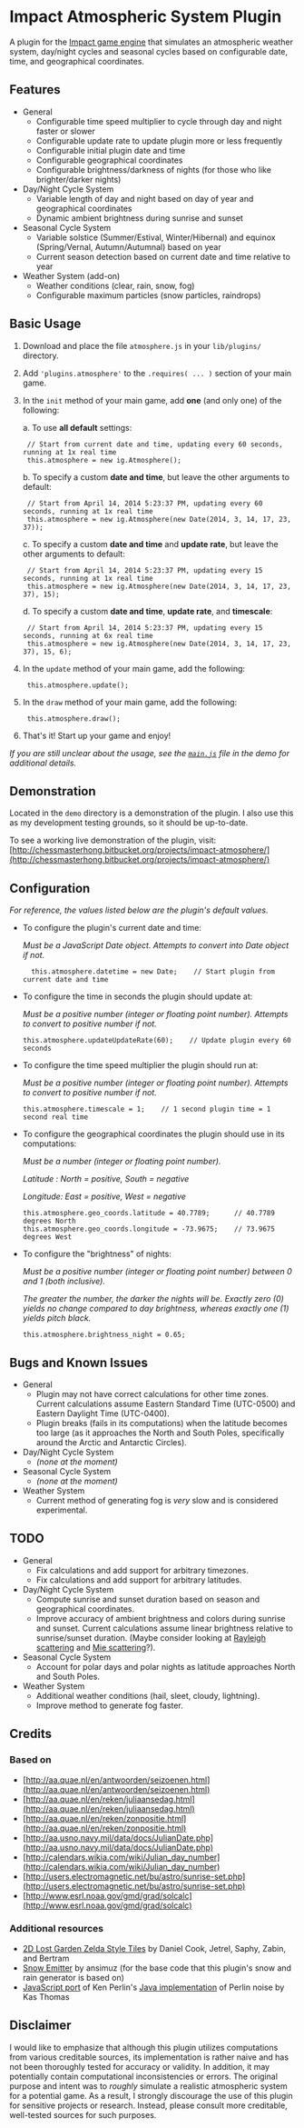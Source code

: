 # Impact Atmospheric System Plugin

A plugin for the [Impact game engine](http://impactjs.com) that simulates an atmospheric weather system, day/night cycles and seasonal cycles based on configurable date, time, and geographical coordinates.


## Features

* General
    * Configurable time speed multiplier to cycle through day and night faster or slower
    * Configurable update rate to update plugin more or less frequently
    * Configurable initial plugin date and time
    * Configurable geographical coordinates
    * Configurable brightness/darkness of nights (for those who like brighter/darker nights)
* Day/Night Cycle System
    * Variable length of day and night based on day of year and geographical coordinates
    * Dynamic ambient brightness during sunrise and sunset
* Seasonal Cycle System
    * Variable solstice (Summer/Estival, Winter/Hibernal) and equinox (Spring/Vernal, Autumn/Autumnal) based on year
    * Current season detection based on current date and time relative to year
* Weather System (add-on)
    * Weather conditions (clear, rain, snow, fog)
    * Configurable maximum particles (snow particles, raindrops)


## Basic Usage

1. Download and place the file `atmosphere.js` in your `lib/plugins/` directory.

2. Add `'plugins.atmosphere'` to the `.requires( ... )` section of your main game.

3. In the `init` method of your main game, add **one** (and only one) of the following:

    a. To use **all default** settings:

        // Start from current date and time, updating every 60 seconds, running at 1x real time
        this.atmosphere = new ig.Atmosphere();

    b. To specify a custom **date and time**, but leave the other arguments to default:

        // Start from April 14, 2014 5:23:37 PM, updating every 60 seconds, running at 1x real time
        this.atmosphere = new ig.Atmosphere(new Date(2014, 3, 14, 17, 23, 37));

    c. To specify a custom **date and time** and **update rate**, but leave the other arguments to default:

        // Start from April 14, 2014 5:23:37 PM, updating every 15 seconds, running at 1x real time
        this.atmosphere = new ig.Atmosphere(new Date(2014, 3, 14, 17, 23, 37), 15);

    d. To specify a custom **date and time**, **update rate**, and **timescale**:

        // Start from April 14, 2014 5:23:37 PM, updating every 15 seconds, running at 6x real time
        this.atmosphere = new ig.Atmosphere(new Date(2014, 3, 14, 17, 23, 37), 15, 6);

4. In the `update` method of your main game, add the following:

        this.atmosphere.update();

5. In the `draw` method of your main game, add the following:

        this.atmosphere.draw();

6. That's it! Start up your game and enjoy!

*If you are still unclear about the usage, see the [`main.js`](demo/lib/game/main.js) file in the demo for additional details.*


## Demonstration

Located in the `demo` directory is a demonstration of the plugin. I also use this as my development testing grounds, so it should be up-to-date.

To see a working live demonstration of the plugin, visit: [http://chessmasterhong.bitbucket.org/projects/impact-atmosphere/](http://chessmasterhong.bitbucket.org/projects/impact-atmosphere/)


## Configuration

*For reference, the values listed below are the plugin's default values.*

* To configure the plugin's current date and time:

    *Must be a JavaScript Date object. Attempts to convert into Date object if not.*

        this.atmosphere.datetime = new Date;    // Start plugin from current date and time

* To configure the time in seconds the plugin should update at:

  *Must be a positive number (integer or floating point number). Attempts to convert to positive number if not.*

      this.atmosphere.updateUpdateRate(60);    // Update plugin every 60 seconds

* To configure the time speed multiplier the plugin should run at:

  *Must be a positive number (integer or floating point number). Attempts to convert to positive number if not.*

      this.atmosphere.timescale = 1;    // 1 second plugin time = 1 second real time

* To configure the geographical coordinates the plugin should use in its computations:

  *Must be a number (integer or floating point number).*

  *Latitude : North = positive, South = negative*

  *Longitude: East  = positive, West  = negative*

      this.atmosphere.geo_coords.latitude = 40.7789;      // 40.7789 degrees North
      this.atmosphere.geo_coords.longitude = -73.9675;    // 73.9675 degrees West

* To configure the "brightness" of nights:

  *Must be a positive number (integer or floating point number) between 0 and 1 (both inclusive).*

  *The greater the number, the darker the nights will be. Exactly zero (0) yields no change compared to day brightness, whereas exactly one (1) yields pitch black.*

      this.atmosphere.brightness_night = 0.65;


## Bugs and Known Issues

* General
    * Plugin may not have correct calculations for other time zones. Current calculations assume Eastern Standard Time (UTC-0500) and Eastern Daylight Time (UTC-0400).
    * Plugin breaks (fails in its computations) when the latitude becomes too large (as it approaches the North and South Poles, specifically around the Arctic and Antarctic Circles).
* Day/Night Cycle System
    * *(none at the moment)*
* Seasonal Cycle System
    * *(none at the moment)*
* Weather System
    * Current method of generating fog is *very* slow and is considered experimental.


## TODO

* General
    * Fix calculations and add support for arbitrary timezones.
    * Fix calculations and add support for arbitrary latitudes.
* Day/Night Cycle System
    * Compute sunrise and sunset duration based on season and geographical coordinates.
    * Improve accuracy of ambient brightness and colors during sunrise and sunset. Current calculations assume linear brightness relative to sunrise/sunset duration. (Maybe consider looking at [Rayleigh scattering](http://en.wikipedia.org/wiki/Rayleigh_scattering) and [Mie scattering](http://en.wikipedia.org/wiki/Mie_scattering)?).
* Seasonal Cycle System
    * Account for polar days and polar nights as latitude approaches North and South Poles.
* Weather System
    * Additional weather conditions (hail, sleet, cloudy, lightning).
    * Improve method to generate fog faster.


## Credits

### Based on

* [http://aa.quae.nl/en/antwoorden/seizoenen.html](http://aa.quae.nl/en/antwoorden/seizoenen.html)
* [http://aa.quae.nl/en/reken/juliaansedag.html](http://aa.quae.nl/en/reken/juliaansedag.html)
* [http://aa.quae.nl/en/reken/zonpositie.html](http://aa.quae.nl/en/reken/zonpositie.html)
* [http://aa.usno.navy.mil/data/docs/JulianDate.php](http://aa.usno.navy.mil/data/docs/JulianDate.php)
* [http://calendars.wikia.com/wiki/Julian_day_number](http://calendars.wikia.com/wiki/Julian_day_number)
* [http://users.electromagnetic.net/bu/astro/sunrise-set.php](http://users.electromagnetic.net/bu/astro/sunrise-set.php)
* [http://www.esrl.noaa.gov/gmd/grad/solcalc](http://www.esrl.noaa.gov/gmd/grad/solcalc)

### Additional resources

* [2D Lost Garden Zelda Style Tiles](http://opengameart.org/content/2d-lost-garden-zelda-style-tiles-resized-to-32x32-with-additions) by Daniel Cook, Jetrel, Saphy, Zabin, and Bertram
* [Snow Emitter](https://github.com/ansimuz/snow-emitter) by ansimuz (for the base code that this plugin's snow and rain generator is based on)
* [JavaScript port](http://asserttrue.blogspot.com/2011/12/perlin-noise-in-javascript_31.html) of Ken Perlin's [Java implementation](http://cs.nyu.edu/~perlin/noise) of Perlin noise by Kas Thomas


## Disclaimer

I would like to emphasize that although this plugin utilizes computations from various creditable sources, its implementation is rather naive and has not been thoroughly tested for accuracy or validity. In addition, it may potentially contain computational inconsistencies or errors. The original purpose and intent was to *roughly* simulate a realistic atmospheric system for a potential game. As a result, I strongly discourage the use of this plugin for sensitive projects or research. Instead, please consult more creditable, well-tested sources for such purposes.

